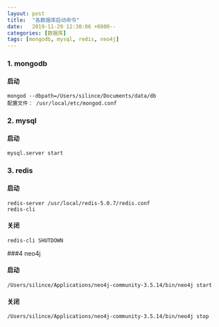 ```yaml
---
layout: post
title:  "各数据库启动命令"
date:   2019-11-29 12:30:06 +0800--
categories: [数据库]
tags: [mongodb, mysql, redis, neo4j]  
---
```

### 1. mongodb

#### 启动

```
mongod --dbpath=/Users/silince/Documents/data/db
配置文件： /usr/local/etc/mongod.conf
```



### 2. mysql

#### 启动

```
mysql.server start
```



### 3. redis

#### 启动

```
redis-server /usr/local/redis-5.0.7/redis.conf
redis-cli
```

#### 关闭

```
redis-cli SHUTDOWN
```



###4 neo4j

#### 启动

```
/Users/silince/Applications/neo4j-community-3.5.14/bin/neo4j start
```

#### 关闭

```
/Users/silince/Applications/neo4j-community-3.5.14/bin/neo4j stop
```



